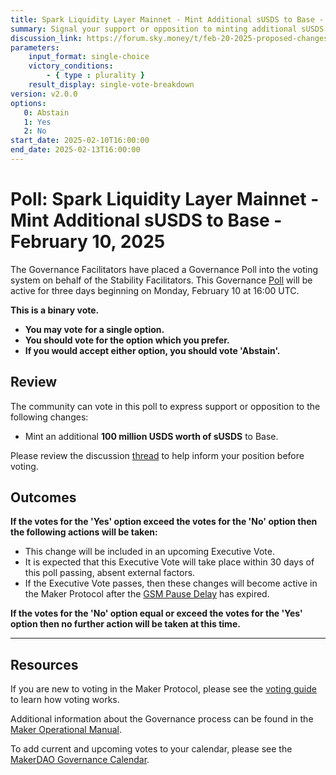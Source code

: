 ```yaml
---
title: Spark Liquidity Layer Mainnet - Mint Additional sUSDS to Base - February 10, 2025
summary: Signal your support or opposition to minting additional sUSDS to Base to accommodate growth.
discussion_link: https://forum.sky.money/t/feb-20-2025-proposed-changes-to-spark-for-upcoming-spell/25951
parameters:
    input_format: single-choice
    victory_conditions:
        - { type : plurality }
    result_display: single-vote-breakdown
version: v2.0.0
options:
   0: Abstain
   1: Yes
   2: No
start_date: 2025-02-10T16:00:00
end_date: 2025-02-13T16:00:00
---
```

# Poll: Spark Liquidity Layer Mainnet - Mint Additional sUSDS to Base - February 10, 2025

The Governance Facilitators have placed a Governance Poll into the voting system on behalf of the Stability Facilitators. This Governance [Poll](https://manual.makerdao.com/governance/governance-cycle/weekly-governance-cycle#weekly-governance-cycle-definitions-mip16c1) will be active for three days beginning on Monday, February 10 at 16:00 UTC.

**This is a binary vote.**
- **You may vote for a single option.**
- **You should vote for the option which you prefer.**
- **If you would accept either option, you should vote 'Abstain'.**

## Review

The community can vote in this poll to express support or opposition to the following changes:
- Mint an additional **100 million USDS worth of sUSDS** to Base.

Please review the discussion [thread](https://forum.sky.money/t/feb-20-2025-proposed-changes-to-spark-for-upcoming-spell/25951) to help inform your position before voting.

## Outcomes

**If the votes for the 'Yes' option exceed the votes for the 'No' option then the following actions will be taken:**
* This change will be included in an upcoming Executive Vote.
* It is expected that this Executive Vote will take place within 30 days of this poll passing, absent external factors.
* If the Executive Vote passes, then these changes will become active in the Maker Protocol after the [GSM Pause Delay](https://manual.makerdao.com/parameter-index/core/param-gsm-pause-delay) has expired.

**If the votes for the 'No' option equal or exceed the votes for the 'Yes' option then no further action will be taken at this time.**

---

## Resources

If you are new to voting in the Maker Protocol, please see the [voting guide](https://manual.makerdao.com/governance/voting-in-makerdao/on-chain-governance) to learn how voting works.

Additional information about the Governance process can be found in the [Maker Operational Manual](https://manual.makerdao.com).

To add current and upcoming votes to your calendar, please see the [MakerDAO Governance Calendar](https://manual.makerdao.com/makerdao/calendars/governance-calendar).
